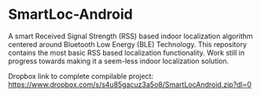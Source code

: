 # SmartLoc-Android

A smart Received Signal Strength (RSS) based indoor localization algorithm centered around Bluetooth Low Energy (BLE) Technology. This repository contains the most basic RSS based localization functionality. Work still in progress towards making it a seem-less indoor localization solution.

Dropbox link to complete compilable project: https://www.dropbox.com/s/s4u85gacuz3a5o8/SmartLocAndroid.zip?dl=0
